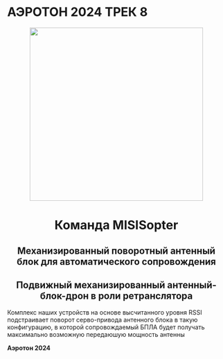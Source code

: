 # АЭРОТОН 2024 ТРЕК 8

<div align="center">
  <a href="https://t.me/leshquin">
    <img width="400" height="400" src="https://png.pngtree.com/png-clipart/20220921/ourmid/pngtree-drone-flying-on-transparent-background-png-image_6209864.png">
  </a>
    <h1><b> Команда MISISopter</b></h3>
  <h2 >Механизированный поворотный антенный блок для автоматического сопровождения</h2>
</div>

<h2 align="center"> Подвижный механизированный антенный-блок-дрон в роли ретранслятора</h2>
<p>Комплекс наших устройств на основе высчитанного уровня RSSI подстраивает поворот серво-привода антенного блока в такую конфигурацию, в которой сопровождаемый БПЛА будет получать максимально возможную передаюшую мощность антенны</p>


<b>Аэротон 2024</b>
